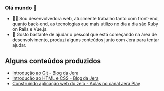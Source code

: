 ### Olá mundo 👋

- 👩‍💻 Sou desenvolvedora web, atualmente trabalho tanto com front-end, quanto back-end, as tecnologias que mais utilizo no dia a dia são Ruby on Rails e Vue.js. 
- 🧐 Gosto bastante de ajudar o pessoal que está começando na área de desenvolvimento, produzi alguns conteúdos junto com Jera para tentar ajudar.


## Alguns conteúdos produzidos
- [Introdução ao Git - Blog da Jera](https://jera.com.br/blog/6620/desenvolvimento/guia-do-dev-iniciante-introducao-ao-git)
- [Introdução ao HTML e CSS - Blog da Jera](https://jera.com.br/blog/6824/guia-do-dev-iniciante/guia-do-dev-iniciante-introducao-ao-html-e-css)
- [Construindo aplicação web do zero - Aulas no canal Jera Play](https://github.com/rhebecaabreu/workshop-build-web-application)

